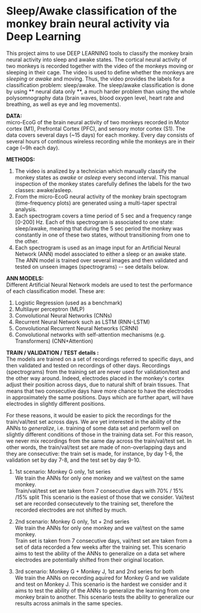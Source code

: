 
# Sleep/Awake classification of the monkey brain neural activity via Deep Learning 

This project aims to use DEEP LEARNING tools to classify the monkey brain neural activity into sleep and awake states. 
The cortical neural activity of two monkeys is recorded together with the video of the monkeys moving or sleeping in their cage. The video is used to define whether the monkeys are _sleeping_ or _awake_ and moving. Thus, the video provides the labels for a classification problem: sleep/awake. The sleep/awake classification is done by using ** neural data only **, a much harder problem than using the whole polysomnography data (brain waves, blood oxygen level, heart rate and breathing, as well as eye and leg movements).

**DATA:** <br>
micro-EcoG of the brain neural activity of two monkeys recorded in Motor cortex (M1), Prefrontal Cortex (PFC), and sensory motor cortex (S1). The data covers several days (~15 days) for each monkey. Every day consists of several hours of continous wireless recording while the monkeys are in their cage (~9h each day).

**METHODS:** <br>
1. The video is analized by a technician which manually classify the monkey states as _awake_ or _asleep_ every second interval. This manual inspection of the monkey states carefully defines the labels for the two classes: awake/asleep.
2. From the micro-EcoG neural activity of the monkey brain spectogram (time-frequency plots) are generated using a multi-taper spectral analysis. 
3. Each spectrogram covers a time period of 5 sec and a frequency range [0-200] Hz. Each of this spectrogram is associated to one state: sleep/awake, meaning that during the 5 sec period the monkey was constantly in one of these two states, without transitioning from one to the other. 
4. Each spectrogram is used as an image input for an Artificial Neural Network (ANN) model associated to either a sleep or an awake state. The ANN model is trained over several images and then validated and tested on unseen images (spectrograms) -- see details below. 

**ANN MODELS:** <br>
Different Artificial Neural Network models are used to test the performance of each classification model. These are:
1. Logistic Regression (used as a benchmark)
2. Multilayer perceptron (MLP)
3. Convolutional Neural Networks (CNNs)
4. Recurrent Neural Network such as LSTM (RNN-LSTM)
5. Convolutional Recurrent Neural Networks (CRNN)
6. Convolutional networks with self-attention mechanisms (e.g. Transformers) (CNN+Attention)

**TRAIN / VALIDATION / TEST details :** <br>
The models are trained on a set of recordings referred to specific days, and then validated and tested on recordings of other days. Recordings (spectrograms) from the training set are never used for validation/test and the other way around. Indeed, electrodes placed in the monkey's cortex adjust their position across days, due to natural shift of brain tissues. That means that two consecutive days have more chance to have the electrodes in approximately the same positions. Days which are further apart, will have electrodes in slightly different positions.

For these reasons, it would be easier to pick the recordings for the train/val/test set across days. We are yet interested in the ability of the ANNs to *generalize*, i.e. training of some data set and perform well on slightly different conditions of those in the training data set. For this reason, we never mix recordings from the same day across the train/val/test set. In other words, the train/val/test set are made of non-overlapping days and they are consecutive: the train set is made, for instance, by day 1-6, the validation set by day 7-8, and the test set by day 9-10. 

1. 1st scenario: Monkey G only, 1st series <br>
 We train the ANNs for only one monkey and we val/test on the same monkey. <br>
 Train/val/test set are taken from 7 consecutive days with 70% / 15% /15% split
 This scenario is the easiest of those that we consider. Val/test set are recorded consecutevely to the training set, therefore the recorded electrodes 
 are not shifted by much.

2. 2nd scenario: Monkey G only, 1st + 2nd series <br>
 We train the ANNs for only one monkey and we val/test on the same monkey. <br>
 Train set is taken from 7 consecutive days,  val/test set are taken from a set of data recorded a few weeks after the training set. 
 This scenario aims to test the ability of the ANNs to generalize on a data set where electrodes are potentially shifted from their original location. 
 
3. 3rd scenario: Monkey G + Monkey J, 1st and 2nd series for both <br>
 We train the ANNs on recording aquired for Monkey G and we validate and test on Monkey J. 
 This scenario is the hardest we consider and it aims to test the ability of the ANNs to generalize the learning from one monkey brain to another. This    scenario tests the ability to generalize our results across animals in the same species.  

 
